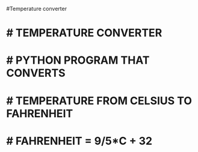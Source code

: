 #Temperature converter
# # TEMPERATURE CONVERTER
# # PYTHON PROGRAM THAT CONVERTS 
# # TEMPERATURE FROM CELSIUS TO FAHRENHEIT
# # FAHRENHEIT = 9/5*C + 32
